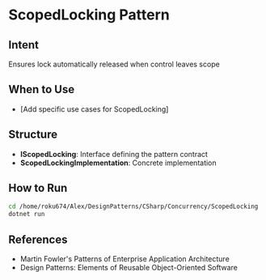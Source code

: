 # ScopedLocking Pattern

## Intent
Ensures lock automatically released when control leaves scope

## When to Use
- [Add specific use cases for ScopedLocking]

## Structure
- **IScopedLocking**: Interface defining the pattern contract
- **ScopedLockingImplementation**: Concrete implementation

## How to Run
```bash
cd /home/roku674/Alex/DesignPatterns/CSharp/Concurrency/ScopedLocking
dotnet run
```

## References
- Martin Fowler's Patterns of Enterprise Application Architecture
- Design Patterns: Elements of Reusable Object-Oriented Software
